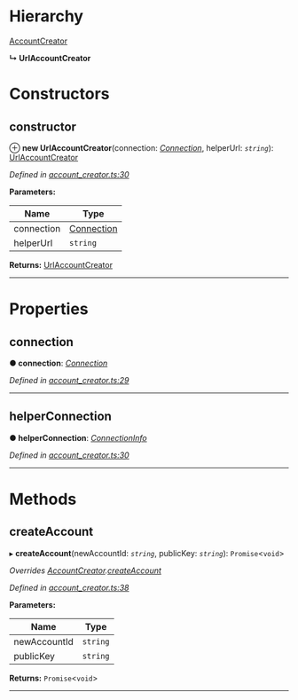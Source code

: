 

# Hierarchy

 [AccountCreator](_account_creator_.accountcreator.md)

**↳ UrlAccountCreator**

# Constructors

<a id="constructor"></a>

##  constructor

⊕ **new UrlAccountCreator**(connection: *[Connection](_connection_.connection.md)*, helperUrl: *`string`*): [UrlAccountCreator](_account_creator_.urlaccountcreator.md)

*Defined in [account_creator.ts:30](https://github.com/nearprotocol/nearlib/blob/70d6520/src.ts/account_creator.ts#L30)*

**Parameters:**

| Name | Type |
| ------ | ------ |
| connection | [Connection](_connection_.connection.md) |
| helperUrl | `string` |

**Returns:** [UrlAccountCreator](_account_creator_.urlaccountcreator.md)

___

# Properties

<a id="connection"></a>

##  connection

**● connection**: *[Connection](_connection_.connection.md)*

*Defined in [account_creator.ts:29](https://github.com/nearprotocol/nearlib/blob/70d6520/src.ts/account_creator.ts#L29)*

___
<a id="helperconnection"></a>

##  helperConnection

**● helperConnection**: *[ConnectionInfo](../modules/_utils_web_.md#connectioninfo)*

*Defined in [account_creator.ts:30](https://github.com/nearprotocol/nearlib/blob/70d6520/src.ts/account_creator.ts#L30)*

___

# Methods

<a id="createaccount"></a>

##  createAccount

▸ **createAccount**(newAccountId: *`string`*, publicKey: *`string`*): `Promise`<`void`>

*Overrides [AccountCreator](_account_creator_.accountcreator.md).[createAccount](_account_creator_.accountcreator.md#createaccount)*

*Defined in [account_creator.ts:38](https://github.com/nearprotocol/nearlib/blob/70d6520/src.ts/account_creator.ts#L38)*

**Parameters:**

| Name | Type |
| ------ | ------ |
| newAccountId | `string` |
| publicKey | `string` |

**Returns:** `Promise`<`void`>

___

